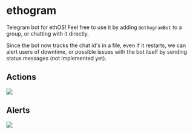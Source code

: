 # ethogram

Telegram bot for ethOS! Feel free to use it by adding `@ethogramBot` to a group, or chatting with it directly.

Since the bot now tracks the chat id's in a file, even if it restarts, we can alert users of downtime, or possible issues with the bot itself by sending status messages (not implemented yet).


## Actions

![](https://i.imgur.com/e4dpk06.png)

## Alerts

![](https://i.imgur.com/iq3USEv.png)
